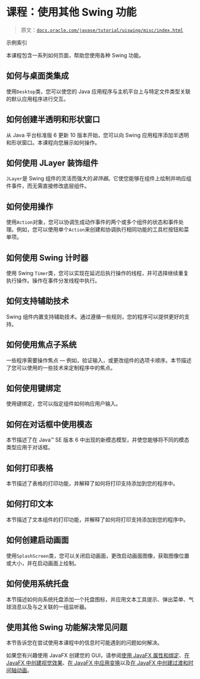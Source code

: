 # 课程：使用其他 Swing 功能

> 原文：[`docs.oracle.com/javase/tutorial/uiswing/misc/index.html`](https://docs.oracle.com/javase/tutorial/uiswing/misc/index.html)

示例索引

本课程包含一系列如何页面，帮助您使用各种 Swing 功能。

## 如何与桌面类集成

使用`Desktop`类，您可以使您的 Java 应用程序与主机平台上与特定文件类型关联的默认应用程序进行交互。

## 如何创建半透明和形状窗口

从 Java 平台标准版 6 更新 10 版本开始，您可以向 Swing 应用程序添加半透明和形状窗口。本课程向您展示如何操作。

## 如何使用 JLayer 装饰组件

`JLayer`是 Swing 组件的灵活而强大的*装饰器*。它使您能够在组件上绘制并响应组件事件，而无需直接修改底层组件。

## 如何使用操作

使用`Action`对象，您可以协调生成动作事件的两个或多个组件的状态和事件处理。例如，您可以使用单个`Action`来创建和协调执行相同功能的工具栏按钮和菜单项。

## 如何使用 Swing 计时器

使用 Swing `Timer`类，您可以实现在延迟后执行操作的线程，并可选择继续重复执行操作。操作在事件分发线程中执行。

## 如何支持辅助技术

Swing 组件内置支持辅助技术。通过遵循一些规则，您的程序可以提供更好的支持。

## 如何使用焦点子系统

一些程序需要操作焦点 — 例如，验证输入，或更改组件的选项卡顺序。本节描述了您可以使用的一些技术来定制程序中的焦点。

## 如何使用键绑定

使用键绑定，您可以指定组件如何响应用户输入。

## 如何在对话框中使用模态

本节描述了在 Java™ SE 版本 6 中出现的新模态模型，并使您能够将不同的模态类型应用于对话框。

## 如何打印表格

本节描述了表格的打印功能，并解释了如何将打印支持添加到您的程序中。

## 如何打印文本

本节描述了文本组件的打印功能，并解释了如何将打印支持添加到您的程序中。

## 如何创建启动画面

使用`SplashScreen`类，您可以关闭启动画面，更改启动画面图像，获取图像位置或大小，并在启动画面上绘制。

## 如何使用系统托盘

本节描述如何向系统托盘添加一个托盘图标，并应用文本工具提示、弹出菜单、气球消息以及与之关联的一组监听器。

## 使用其他 Swing 功能解决常见问题

本节告诉您在尝试使用本课程中的信息时可能遇到的问题如何解决。

如果您有兴趣使用 JavaFX 创建您的 GUI，请参阅[使用 JavaFX 属性和绑定](https://docs.oracle.com/javase/8/javafx/properties-binding-tutorial/binding.htm)、[在 JavaFX 中创建视觉效果](https://docs.oracle.com/javase/8/javafx/visual-effects-tutorial/visual_effects.htm)、[在 JavaFX 中应用变换](https://docs.oracle.com/javase/8/javafx/visual-effects-tutorial/transforms.htm)以及[在 JavaFX 中创建过渡和时间轴动画](https://docs.oracle.com/javase/8/javafx/visual-effects-tutorial/animations.htm)。
